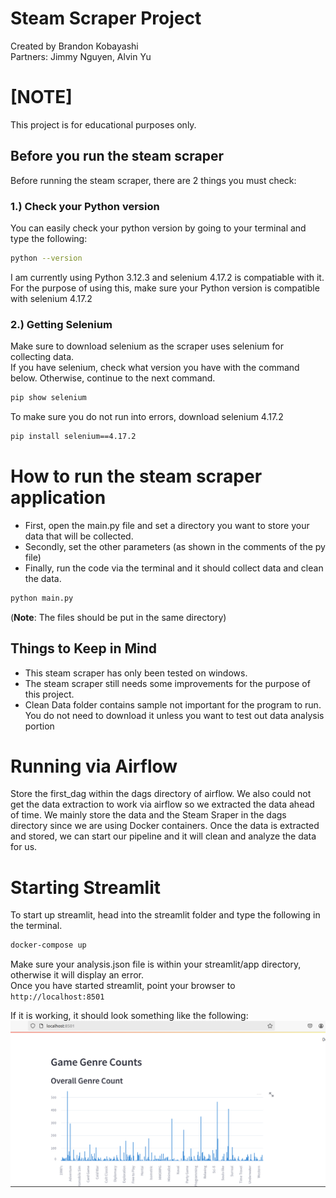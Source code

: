 # Steam Scraper Project

Created by Brandon Kobayashi\
Partners: Jimmy Nguyen, Alvin Yu

# [NOTE]

This project is for educational purposes only.

## Before you run the steam scraper

Before running the steam scraper, there are 2 things you must check:

### 1.) Check your Python version

You can easily check your python version by going to your terminal and type the following:

```sh
python --version
```

I am currently using Python 3.12.3 and selenium 4.17.2 is compatiable with it.\
For the purpose of using this, make sure your Python version is compatible with selenium 4.17.2

### 2.) Getting Selenium

Make sure to download selenium as the scraper uses selenium for collecting data.\
If you have selenium, check what version you have with the command below. Otherwise, continue to the next command.

```sh
pip show selenium
```

To make sure you do not run into errors, download selenium 4.17.2

```sh
pip install selenium==4.17.2
```

# How to run the steam scraper application

- First, open the main.py file and set a directory you want to store your data that will be collected.
- Secondly, set the other parameters (as shown in the comments of the py file)
- Finally, run the code via the terminal and it should collect data and clean the data.

```sh
python main.py
```

(**Note**: The files should be put in the same directory)

## Things to Keep in Mind

- This steam scraper has only been tested on windows.
- The steam scraper still needs some improvements for the purpose of this project.
- Clean Data folder contains sample not important for the program to run. You do not need to download it unless you want to test out data analysis portion

# Running via Airflow

Store the first_dag within the dags directory of airflow. We also could not get the data extraction to work via airflow so we extracted the data ahead of time. We mainly store the data and the Steam Sraper in the dags directory since we are using Docker containers. Once the data is extracted and stored, we can start our pipeline and it will clean and analyze the data for us.

# Starting Streamlit

To start up streamlit, head into the streamlit folder and type the following in the terminal.

```sh
docker-compose up 
```

Make sure your analysis.json file is within your streamlit/app directory, otherwise it will display an error.\
Once you have started streamlit, point your browser to `http://localhost:8501`


If it is working, it should look something like the following:
![IDK](stream-lit-screenshot.png)
